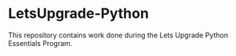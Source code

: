 # LetsUpgrade-Python

This repository contains work done during the Lets Upgrade Python Essentials Program.
